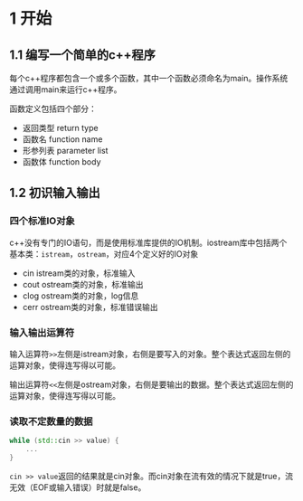 # 1 开始

## 1.1 编写一个简单的c++程序

每个c++程序都包含一个或多个函数，其中一个函数必须命名为main。操作系统通过调用main来运行c++程序。

函数定义包括四个部分：

- 返回类型 return type
- 函数名 function name
- 形参列表 parameter list
- 函数体 function body

## 1.2 初识输入输出

### 四个标准IO对象

c++没有专门的IO语句，而是使用标准库提供的IO机制。iostream库中包括两个基本类：`istream`，`ostream`，对应4个定义好的IO对象

- cin istream类的对象，标准输入
- cout ostream类的对象，标准输出
- clog ostream类的对象，log信息
- cerr ostream类的对象，标准错误输出

### 输入输出运算符

输入运算符`>>`左侧是istream对象，右侧是要写入的对象。整个表达式返回左侧的运算对象，使得连写得以可能。

输出运算符`<<`左侧是ostream对象，右侧是要输出的数据。整个表达式返回左侧的运算对象，使得连写得以可能。

### 读取不定数量的数据

```cpp
while (std::cin >> value) {
    ...
}
```

`cin >> value`返回的结果就是cin对象。而cin对象在流有效的情况下就是true，流无效（EOF或输入错误）时就是false。



